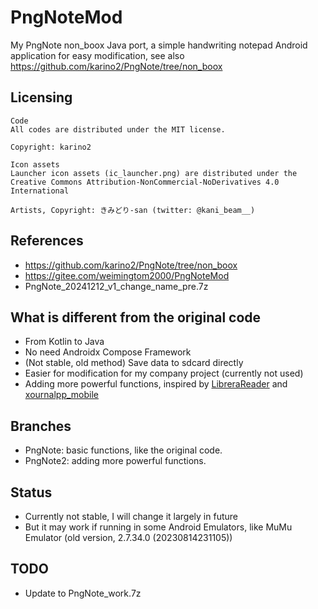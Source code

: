 # PngNoteMod
My PngNote non_boox Java port, a simple handwriting notepad Android application for easy modification, see also https://github.com/karino2/PngNote/tree/non_boox    

## Licensing
```
Code  
All codes are distributed under the MIT license.  

Copyright: karino2  

Icon assets  
Launcher icon assets (ic_launcher.png) are distributed under the Creative Commons Attribution-NonCommercial-NoDerivatives 4.0 International  

Artists, Copyright: きみどり-san (twitter: @kani_beam__)  
```

## References  
* https://github.com/karino2/PngNote/tree/non_boox  
* https://gitee.com/weimingtom2000/PngNoteMod
* PngNote_20241212_v1_change_name_pre.7z  

## What is different from the original code
* From Kotlin to Java
* No need Androidx Compose Framework
* (Not stable, old method) Save data to sdcard directly
* Easier for modification for my company project (currently not used)
* Adding more powerful functions, inspired by [LibreraReader](https://github.com/foobnix/LibreraReader) and [xournalpp_mobile](https://github.com/xournalpp/xournalpp_mobile)   

## Branches
* PngNote: basic functions, like the original code.    
* PngNote2: adding more powerful functions.  

## Status
* Currently not stable, I will change it largely in future
* But it may work if running in some Android Emulators, like MuMu Emulator (old version, 2.7.34.0 (20230814231105))   

## TODO
* Update to PngNote_work.7z  
